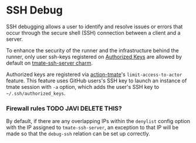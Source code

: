 # SSH Debug

SSH debugging allows a user to identify and resolve issues or errors that occur through the secure
shell (SSH) connection between a client and a server.

To enhance the security of the runner and the infrastructure behind the runner, only user ssh-keys
registered on [Authorized Keys](https://github.com/tmate-io/tmate-ssh-server/pull/93) are allowed
by default on [tmate-ssh-server charm](https://charmhub.io/tmate-ssh-server/).

Authorized keys are registered via [action-tmate](https://github.com/canonical/action-tmate/)'s
`limit-access-to-actor` feature. This feature uses GitHub users's SSH key to launch an instance
of tmate session with `-a` option, which adds the user's SSH key to `~/.ssh/authorized_keys`.

### Firewall rules TODO JAVI DELETE THIS?

By default, if there are any overlapping IPs within the `denylist` config option with the IP
assigned to `tmate-ssh-server`, an exception to that IP will be made so that the `debug-ssh`
relation can be set up correctly.

